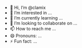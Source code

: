- 👋 Hi, I’m @clamix
- 👀 I’m interested in ...
- 🌱 I’m currently learning ...
- 💞️ I’m looking to collaborate on ...
- 📫 How to reach me ...
- 😄 Pronouns: ...
- ⚡ Fun fact: ...

<!---
clamix/clamix is a ✨ special ✨ repository because its `README.md` (this file) appears on your GitHub profile.
You can click the Preview link to take a look at your changes.
--->
